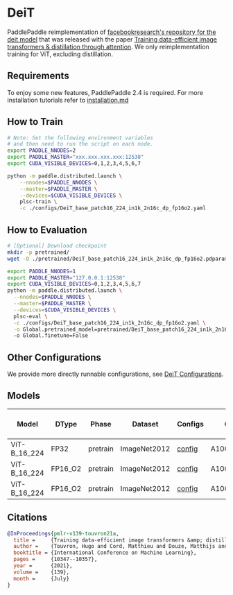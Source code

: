 # DeiT

PaddlePaddle reimplementation of [facebookresearch's repository for the deit model](https://github.com/facebookresearch/deit) that was released with the paper [Training data-efficient image transformers &amp; distillation through attention](https://arxiv.org/abs/2012.12877). We only reimplementation training for ViT, excluding distillation.

## Requirements
To enjoy some new features, PaddlePaddle 2.4 is required. For more installation tutorials 
refer to [installation.md](../../../tutorials/get_started/installation.md)

## How to Train

```bash
# Note: Set the following environment variables 
# and then need to run the script on each node.
export PADDLE_NNODES=2
export PADDLE_MASTER="xxx.xxx.xxx.xxx:12538"
export CUDA_VISIBLE_DEVICES=0,1,2,3,4,5,6,7

python -m paddle.distributed.launch \
    --nnodes=$PADDLE_NNODES \
    --master=$PADDLE_MASTER \
    --devices=$CUDA_VISIBLE_DEVICES \
    plsc-train \
    -c ./configs/DeiT_base_patch16_224_in1k_2n16c_dp_fp16o2.yaml
```

## How to Evaluation

```bash
# [Optional] Download checkpoint
mkdir -p pretrained/
wget -O ./pretrained/DeiT_base_patch16_224_in1k_2n16c_dp_fp16o2.pdparams https://plsc.bj.bcebos.com/models/deit/v2.4/DeiT_base_patch16_224_in1k_2n16c_dp_fp16o2.pdparams

```

```bash
export PADDLE_NNODES=1
export PADDLE_MASTER="127.0.0.1:12538"
export CUDA_VISIBLE_DEVICES=0,1,2,3,4,5,6,7
python -m paddle.distributed.launch \
  --nnodes=$PADDLE_NNODES \
  --master=$PADDLE_MASTER \
  --devices=$CUDA_VISIBLE_DEVICES \
  plsc-eval \
  -c ./configs/DeiT_base_patch16_224_in1k_2n16c_dp_fp16o2.yaml \
  -o Global.pretrained_model=pretrained/DeiT_base_patch16_224_in1k_2n16c_dp_fp16o2
  -o Global.finetune=False
```

## Other Configurations
We provide more directly runnable configurations, see [DeiT Configurations](./configs/).


## Models

| Model        | DType   | Phase    | Dataset      | Configs                                                      | GPUs       | Img/sec | Top1 Acc | Pre-trained checkpoint                                       | Fine-tuned checkpoint | Log                                                          |
| ------------ | ------- | -------- | ------------ | ------------------------------------------------------------ | ---------- | ------- | -------- | ------------------------------------------------------------ | --------------------- | ------------------------------------------------------------ |
| ViT-B_16_224 | FP32    | pretrain | ImageNet2012 | [config](./configs/DeiT_base_patch16_224_in1k_1n8c_dp_fp32.yaml) | A100*N1C8  | 2780    | 0.81870  | [download](https://plsc.bj.bcebos.com/models/deit/v2.4/DeiT_base_patch16_224_in1k_1n8c_dp_fp32.pdparams) |                       | [log](https://plsc.bj.bcebos.com/models/deit/v2.4/DeiT_base_patch16_224_in1k_1n8c_dp_fp32.log) |
| ViT-B_16_224 | FP16_O2 | pretrain | ImageNet2012 | [config](./configs/DeiT_base_patch16_224_in1k_1n8c_dp_fp16o2.yaml) | A100*N1C8  | 3169    | 0.81733  | [download](https://plsc.bj.bcebos.com/models/deit/v2.4/DeiT_base_patch16_224_in1k_1n8c_dp_fp16o2.pdparams) |                       | [log](https://plsc.bj.bcebos.com/models/deit/v2.4/DeiT_base_patch16_224_in1k_1n8c_dp_fp16o2.log) |
| ViT-B_16_224 | FP16_O2 | pretrain | ImageNet2012 | [config](./configs/DeiT_base_patch16_224_in1k_2n16c_dp_fp16o2.yaml) | A100*N2C16 | 6514    | 0.81831  | [download](https://plsc.bj.bcebos.com/models/deit/v2.4/DeiT_base_patch16_224_in1k_2n16c_dp_fp16o2.pdparams) | -                     | [log](https://plsc.bj.bcebos.com/models/deit/v2.4/DeiT_base_patch16_224_in1k_2n16c_dp_fp16o2.log) |



## Citations

```bibtex
@InProceedings{pmlr-v139-touvron21a,
  title =     {Training data-efficient image transformers &amp; distillation through attention},
  author =    {Touvron, Hugo and Cord, Matthieu and Douze, Matthijs and Massa, Francisco and Sablayrolles, Alexandre and Jegou, Herve},
  booktitle = {International Conference on Machine Learning},
  pages =     {10347--10357},
  year =      {2021},
  volume =    {139},
  month =     {July}
}
```
